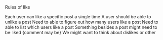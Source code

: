 Rules of lIke 

Each user can like a specific post a single time
A user should be able to unlike a post
Need to able to figure out how many users like a post
Need to able to list which users like a post
Something besides a post might need to be liked 
{comment may be}
We might want to think about dislikes or other 
